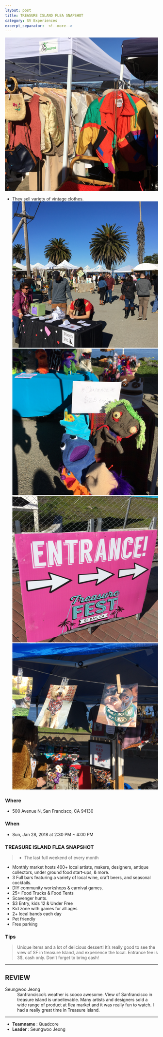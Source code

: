 ```yaml
---
layout: post
title: TREASURE ISLAND FLEA SNAPSHOT
category: SV Experiences
excerpt_separator:  <!--more-->
---
```


![Alt text](/assets/img/is.JPG)
- They sell variety of vintage clothes.
![Alt text](/assets/img/is1.JPG)
![Alt text](/assets/img/is3.JPG)
![Alt text](/assets/img/is4.JPG)
![Alt text](/assets/img/is7.JPG)

### Where
- 500 Avenue N, San Francisco, CA 94130

### When
- Sun, Jan 28, 2018 at 2:30 PM ~ 4:00 PM

### TREASURE ISLAND FLEA SNAPSHOT
 > - The last full weekend of every month
- Monthly market hosts 400+ local artists, makers, designers, antique collectors, under ground food start-ups, & more.
- 3 Full bars featuring a variety of local wine, craft beers, and seasonal cocktails.
- DIY community workshops & carnival games.
- 25+ Food Trucks & Food Tents
- Scavenger hunts.
- $3 Entry, kids 12 & Under Free
- Kid zone with games for all ages
- 2+ local bands each day
- Pet friendly
- Free parking

### Tips
> Unique items and a lot of delicious dessert! It’s really good to see the view of SF in treasure Island, and experience the local. 
Entrance fee is 3$, cash only. Don’t forget to bring cash!

* * *

## REVIEW
<dl>
    <dt>Seungwoo Jeong</dt>
        <dd>Sanfrancisco’s weather is soooo awesome. View of Sanfrancisco in treasure island is unbelievable. Many artists and designers sold a wide range of product at flea market and it was really fun to watch. I had a really great time in Treasure Island. 
    </dd>
</dl>

* * *

- **Teamname** : Quadcore 
- **Leader** : Seungwoo Jeong




